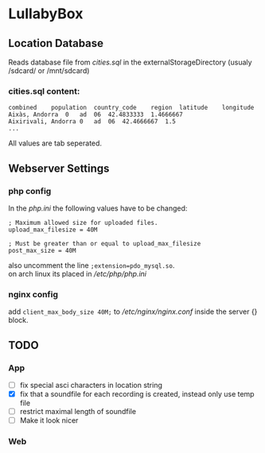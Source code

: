 LullabyBox
==========

## Location Database

Reads database file from *cities.sql* in the externalStorageDirectory (usualy /sdcard/ or /mnt/sdcard)

### cities.sql content:

```
combined	population	country_code	region	latitude	longitude
Aixàs, Andorra	0	ad	06	42.4833333	1.4666667
Aixirivali, Andorra	0	ad	06	42.4666667	1.5
...
```

All values are tab seperated.

## Webserver Settings

### php config

In the *php.ini* the following values have to be changed:

```
; Maximum allowed size for uploaded files.
upload_max_filesize = 40M

; Must be greater than or equal to upload_max_filesize
post_max_size = 40M
```  

also uncomment the line `;extension=pdo_mysql.so`.  
on arch linux its placed in */etc/php/php.ini*


### nginx config

add `client_max_body_size 40M;` to  */etc/nginx/nginx.conf* inside the server {} block.

## TODO

### App

* [ ] fix special asci characters in location string
* [x] fix that a soundfile for each recording is created, instead only use temp file
* [ ] restrict maximal length of soundfile
* [ ] Make it look nicer

### Web